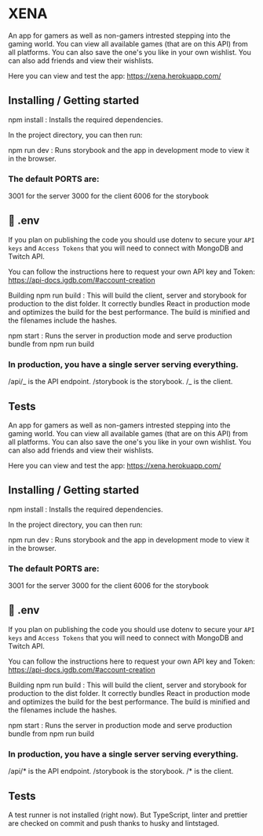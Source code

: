 # XENA

An app for gamers as well as non-gamers intrested stepping into the gaming world. You can view all available games (that are on this API) from all platforms.
You can also save the one's you like in your own wishlist. You can also add friends and view their wishlists.

Here you can view and test the app:
https://xena.herokuapp.com/

## Installing / Getting started

npm install : Installs the required dependencies.

In the project directory, you can then run:

npm run dev : Runs storybook and the app in development mode to view it in the browser.

### The default PORTS are:

3001 for the server
3000 for the client
6006 for the storybook

## 📜 .env

If you plan on publishing the code you should use dotenv to secure your `API keys` and `Access Tokens` that you will need to connect with MongoDB and Twitch API.

You can follow the instructions here to request your own API key and Token: https://api-docs.igdb.com/#account-creation

Building
npm run build : This will build the client, server and storybook for production to the dist folder. It correctly bundles React in production mode and optimizes the build for the best performance. The build is minified and the filenames include the hashes.

npm start : Runs the server in production mode and serve production bundle from npm run build

### In production, you have a single server serving everything.

/api/_ is the API endpoint.
/storybook is the storybook.
/_ is the client.

## Tests

An app for gamers as well as non-gamers intrested stepping into the gaming world. You can view all available games (that are on this API) from all platforms.
You can also save the one's you like in your own wishlist. You can also add friends and view their wishlists.

Here you can view and test the app:
https://xena.herokuapp.com/

## Installing / Getting started

npm install : Installs the required dependencies. 

In the project directory, you can then run:

npm run dev : Runs storybook and the app in development mode to view it in the browser. 

### The default PORTS are:
3001 for the server
3000 for the client
6006 for the storybook

## 📜 .env
If you plan on publishing the code you should use dotenv to secure your `API keys`  and `Access Tokens` that you will need to connect with MongoDB and Twitch API.

You can follow the instructions here to request your own API key and Token: https://api-docs.igdb.com/#account-creation

Building
npm run build : This will build the client, server and storybook for production to the dist folder. It correctly bundles React in production mode and optimizes the build for the best performance. The build is minified and the filenames include the hashes.

npm start : Runs the server in production mode and serve production bundle from npm run build

### In production, you have a single server serving everything.

/api/* is the API endpoint.
/storybook is the storybook.
/* is the client.

## Tests

A test runner is not installed (right now). But TypeScript, linter and prettier are checked on commit and push thanks to husky and lintstaged.
